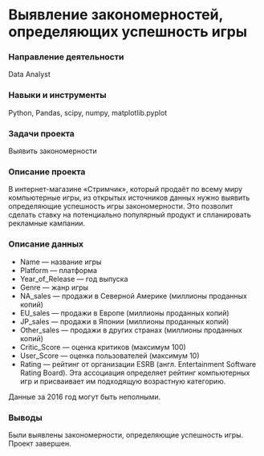 # Выявление закономерностей, определяющих успешность игры

### Направление деятельности

Data Analyst

### Навыки и инструменты

Python, Pandas, scipy, numpy, matplotlib.pyplot

### Задачи проекта

Выявить закономерности

### Описание проекта

В интернет-магазине «Стримчик», который продаёт по всему миру компьютерные игры, из открытых источников данных нужно выявить определяющие успешность игры закономерности. Это позволит сделать ставку на потенциально популярный продукт и спланировать рекламные кампании.

### Описание данных

* Name — название игры
* Platform — платформа
* Year_of_Release — год выпуска
* Genre — жанр игры
* NA_sales — продажи в Северной Америке (миллионы проданных копий)
* EU_sales — продажи в Европе (миллионы проданных копий)
* JP_sales — продажи в Японии (миллионы проданных копий)
* Other_sales — продажи в других странах (миллионы проданных копий)
* Critic_Score — оценка критиков (максимум 100)
* User_Score — оценка пользователей (максимум 10)
* Rating — рейтинг от организации ESRB (англ. Entertainment Software Rating Board). Эта ассоциация определяет рейтинг компьютерных игр и присваивает им подходящую возрастную категорию.
  
Данные за 2016 год могут быть неполными.


### Выводы

Были выявлены закономерности, определяющие успешность игры. Проект завершен.
